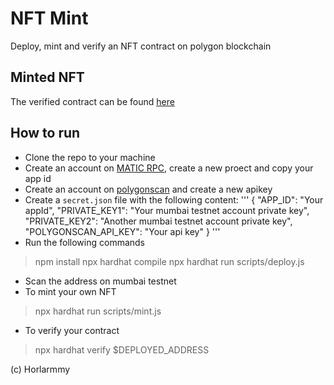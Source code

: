 # NFT Mint

Deploy, mint and verify an NFT contract on polygon blockchain
## Minted NFT

The verified contract can be found [here](https://mumbai.polygonscan.com/address/0x2b7f9f8e33e6c3ad8f4a4941880a768d5c4f2834)

## How to run

- Clone the repo to your machine
- Create an account on [MATIC RPC](https://rpc.maticvigil.com/), create a new proect and copy your app id
- Create an account on [polygonscan](https://polygonscan.com/register) and create a new apikey
- Create a `secret.json` file with the following content:
'''
 {
 	"APP_ID": "Your appId",
	"PRIVATE_KEY1": "Your mumbai testnet account private key",
	"PRIVATE_KEY2": "Another mumbai testnet account private key",
	"POLYGONSCAN_API_KEY": "Your api key"
}
'''
- Run the following commands
> npm install
npx hardhat compile
npx hardhat run scripts/deploy.js

- Scan the address on mumbai testnet
- To mint your own NFT
> npx hardhat run scripts/mint.js

- To verify your contract
> npx hardhat verify $DEPLOYED_ADDRESS

(c) Horlarmmy

